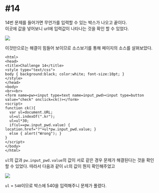 #14
=

14번 문제를 들어가면 무언가를 입력할 수 있는 박스가 나오고 끝이다.  
이곳에 값을 넣어보니 url에 입력값이 나타나는 것을 확인 할 수 있었다.

![](https://postfiles.pstatic.net/MjAxOTExMjJfMjI3/MDAxNTc0Mzk4ODEyNTg5.-19ya2mhrv6KUQB7mtgCCMHhyDNGG-44lndLJVsV51Ig.kyiNyeXUGUScWFsFH8Bq2JvJ_lWOjvCPWynQljSt-00g.JPEG.rlaeoghks823/K-002.jpg?type=w773)

이것만으로는 해결이 힘들어 보이므로 소스보기를 통해 페이지의 소스를 살펴보았다.

```
<html>
<head>
<title>Challenge 14</title>
<style type="text/css">
body { background:black; color:white; font-size:10pt; }
</style>
</head>
<body>
<br><br>
<form name=pw><input type=text name=input_pwd><input type=button value="check" onclick=ck()></form>
<script>
function ck(){
  var ul=document.URL;
  ul=ul.indexOf(".kr");
  ul=ul*30;
  if(ul==pw.input_pwd.value) { location.href="?"+ul*pw.input_pwd.value; }
  else { alert("Wrong"); }
}
</script>
</body>
</html>
```

`ul`의 값과 `pw.input_pwd.value`의 값이 서로 같은 경우 문제가 해결된다는 것을 확인 할 수 있었다.
따라서 다음과 같이 `ul`의 값이 뭔지 확인해주었고

![](https://postfiles.pstatic.net/MjAxOTExMjJfMTMy/MDAxNTc0Mzk4ODE1Njg1.PDazjdzfrwmPIVYit5ee6yR-StlU7Wrxz5SGGXBgu1sg.C-81xo8_evsqyo0RHyyqiKi7Ypo05k7SsBx5NZm13Ucg.JPEG.rlaeoghks823/K-003.jpg?type=w773)

`ul` = `540`이므로 박스에 540을 입력해주니 문제가 풀렸다.
